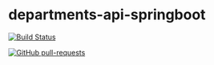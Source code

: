 # departments-api-springboot

[![Build Status](https://travis-ci.com/phelliperodrigues/departments-api-springboot.svg?branch=master)](https://travis-ci.com/phelliperodrigues/departments-api-springboot)

[![GitHub pull-requests](https://img.shields.io/github/issues-pr/Naereen/StrapDown.js.svg)](https://github.com/phelliperodrigues/departments-api-springboot/pulls)
